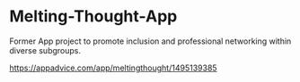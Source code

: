 # Melting-Thought-App
Former App project to promote inclusion and professional networking within diverse subgroups.

https://appadvice.com/app/meltingthought/1495139385

